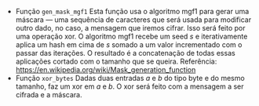 - Função `gen_mask_mgf1`
	Esta função usa o algoritmo mgf1 para gerar uma máscara — uma sequência de caracteres que será usada para modificar outro dado, no caso, a mensagem que iremos cifrar. Isso será feito por uma operação xor. O algoritmo mgf1 recebe um seed $s$ e iterativamente aplica um hash em cima de $s$ somado a um valor incrementado com o passar das iterações. O resultado é a concatenação de todas essas aplicações cortado com o tamanho que se queira.
	Referência: https://en.wikipedia.org/wiki/Mask_generation_function
- Função `xor_bytes`
	Dadas duas entradas $a$ e $b$ do tipo byte e do mesmo tamanho, faz um xor em $a$ e $b$. O xor será feito com a mensagem a ser cifrada e a máscara. 